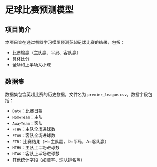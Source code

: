 
# 足球比赛预测模型

## 项目简介
本项目旨在通过机器学习模型预测英超足球比赛的结果，包括：
- 比赛输赢（主队赢、平局、客队赢）
- 具体比分
- 全场和上半场大小球

## 数据集
数据集包含英超比赛的历史数据，文件名为 `premier_league.csv`。数据字段包括：
- `Date`：比赛日期
- `HomeTeam`：主队
- `AwayTeam`：客队
- `FTHG`：主队全场进球数
- `FTAG`：客队全场进球数
- `FTR`：比赛结果（H=主队赢，D=平局，A=客队赢）
- `HTHG`：主队上半场进球数
- `HTAG`：客队上半场进球数
- 其他统计字段（如赔率、球队排名等）

